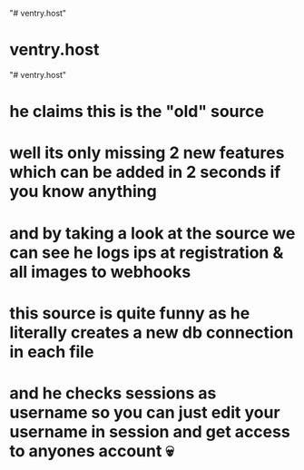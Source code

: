 "# ventry.host" 
# ventry.host
"# ventry.host" 

# he claims this is the "old" source
# well its only missing 2 new features which can be added in 2 seconds if you know anything
# and by taking a look at the source we can see he logs ips at registration & all images to webhooks
# this source is quite funny as he literally creates a new db connection in each file
# and he checks sessions as username so you can just edit your username in session and get access to anyones account 💀

